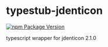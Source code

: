 # typestub-jdenticon
[![npm Package Version](https://img.shields.io/npm/v/typestub-jdenticon.svg?maxAge=2592000)](https://www.npmjs.com/package/typestub-jdenticon)

typescript wrapper for jdenticon 2.1.0